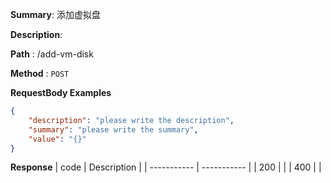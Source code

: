 **Summary**: 添加虚拟盘

**Description**: 

**Path** : /add-vm-disk

**Method** : `POST`



**RequestBody Examples** 

```json
{
    "description": "please write the description",
    "summary": "please write the summary",
    "value": "{}"
}
```

**Response**
| code      | Description |
| ----------- | ----------- |
|  200   |       |
|  400   |       |

